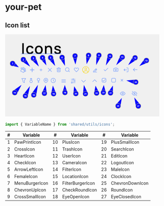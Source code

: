 # your-pet

## Icon list

![icons-list](./assets/icons-list.png)

```javascript
import { VariableName } from 'shared/utils/icons';
```

| #   | Variable       | #   | Variable         | #   | Variable        |
| --- | -------------- | --- | ---------------- | --- | --------------- |
| 1   | PawPrintIcon   | 10  | PlusIcon         | 19  | PlusSmallIcon   |
| 2   | CrossIcon      | 11  | TrashIcon        | 20  | SearchIcon      |
| 3   | HeartIcon      | 12  | UserIcon         | 21  | EditIcon        |
| 4   | CheckIcon      | 13  | CameraIcon       | 22  | LogoutIcon      |
| 5   | ArrowLeftIcon  | 14  | FilterIcon       | 23  | MaleIcon        |
| 6   | FemaleIcon     | 15  | LocationIcon     | 24  | ClockIcon       |
| 7   | MenuBurgerIcon | 16  | FilterBurgerIcon | 25  | ChevronDownIcon |
| 8   | ChevronUpIcon  | 17  | CheckRoundIcon   | 26  | RoundIcon       |
| 9   | CrossSmallIcon | 18  | EyeOpenIcon      | 27  | EyeClosedIcon   |
